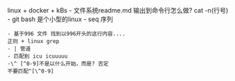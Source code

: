 linux + docker + kBs
    - 文件系统readme.md  输出到命令行怎么做?
        cat -n(行号)
    - git bash 是个小型的linux
    - seq 序列

    - 基于996 文件 找到以996开头的这行内容....
    正则 + linux grep 
    - | 管道 
    - 匹配到 icu icuuuuu
    -\^ [^0-9]不是以什么开始，而是? 否定
    不要匹配^[\^0-9]